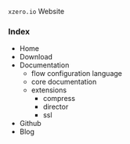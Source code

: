 `xzero.io` Website

### Index

- Home
- Download
- Documentation
  - flow configuration language
  - core documentation
  - extensions
    - compress
    - director 
    - ssl
- Github
- Blog
